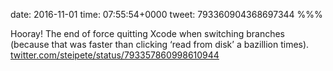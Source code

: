 date: 2016-11-01
time: 07:55:54+0000
tweet: 793360904368697344
%%%

Hooray! The end of force quitting Xcode when switching branches (because that was faster than clicking ‘read from disk’ a bazillion times). [twitter.com/steipete/status/793357860998610944](https://twitter.com/steipete/status/793357860998610944)

